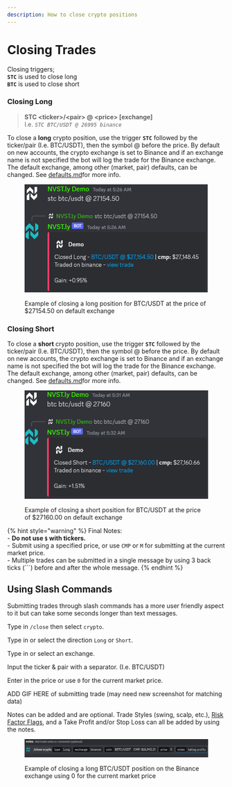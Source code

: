 ```yaml
---
description: How to close crypto positions
---
```


# Closing Trades

Closing triggers;\
**`STC`** is used to close long\
**`BTC`** is used to close short

### Closing Long

> **STC \<ticker>/\<pair> @ \<price> \[exchange]**\
> I.e. _`STC BTC/USDT @ 26995 binance`_

To close a **long** crypto position, use the trigger **`STC`** followed by the ticker/pair (I.e. BTC/USDT), then the symbol @ before the price. By default on new accounts, the crypto exchange is set to Binance and if an exchange name is not specified the bot will log the trade for the Binance exchange. \
The default exchange, among other (market, pair) defaults, can be changed. See [defaults.md](defaults.md "mention")for more info.

<figure><img src="../.gitbook/assets/image (3).png" alt=""><figcaption><p>Example of closing a long position for BTC/USDT at the price of $27154.50 on default exchange</p></figcaption></figure>

### Closing Short

To close a **short** crypto position, use the trigger **`STC`** followed by the ticker/pair (I.e. BTC/USDT), then the symbol @ before the price. By default on new accounts, the crypto exchange is set to Binance and if an exchange name is not specified the bot will log the trade for the Binance exchange. \
The default exchange, among other (market, pair) defaults, can be changed. See [defaults.md](defaults.md "mention")for more info.

<figure><img src="../.gitbook/assets/image (5).png" alt=""><figcaption><p>Example of closing a short position for BTC/USDT at the price of $27160.00 on default exchange</p></figcaption></figure>



{% hint style="warning" %}
Final Notes:\
\- **Do not use `$` with tickers.** \
\- Submit using a specified price, or use `CMP` or `M` for submitting at the current market price.\
\- Multiple trades can be submitted in a single message by using 3 back ticks (\`\`\`) before and after the whole message.
{% endhint %}



## Using Slash Commands

Submitting trades through slash commands has a more user friendly aspect to it but can take some seconds longer than text messages.

Type in `/close` then select `crypto`.

Type in or select the direction `Long` or `Short`.&#x20;

Type in or select an exchange.

Input the ticker & pair with a separator. (I.e. BTC/USDT)

Enter in the price or use `0` for the current market price.

ADD GIF HERE of submitting trade (may need new screenshot for matching data)

Notes can be added and are optional. Trade Styles (swing, scalp, etc.), [Risk Factor Flags](broken-reference), and a Take Profit and/or Stop Loss can all be added by using the notes.

<figure><img src="../.gitbook/assets/image (1) (1) (1) (1) (1) (1).png" alt=""><figcaption><p>Example of closing a long BTC/USDT position on the Binance exchange using 0 for the current market price</p></figcaption></figure>
